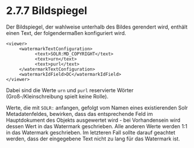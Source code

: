 # 2.7.7 Bildspiegel

Der Bildspiegel, der wahlweise unterhalb des Bildes gerendert wird, enthält einen Text, der folgendermaßen konfiguriert wird.  


```markup
<viewer>
     <watermarkTextConfiguration>
           <text>SOLR:MD_COPYRIGHT</text>
           <text>urn</text>
           <text>purl</text>
     </watermarkTextConfiguration>
     <watermarkIdField>DC</watermarkIdField>
</viewer>
```

Dabei sind die Werte `urn` und `purl` reservierte Wörter \(Groß-/Kleinschreibung spielt keine Rolle\).

Werte, die mit `SOLR:` anfangen, gefolgt vom Namen eines existierenden Solr Metadatenfeldes, bewirken, dass das entsprechende Feld im Hauptdokument des Objekts ausgewertet wird - bei Vorhandensein wird dessen Wert in das Watermark geschrieben. Alle anderen Werte werden 1:1 in das Watermark geschrieben. Im letzteren Fall sollte darauf geachtet werden, dass der eingegebene Text nicht zu lang für das Watermark ist. 

